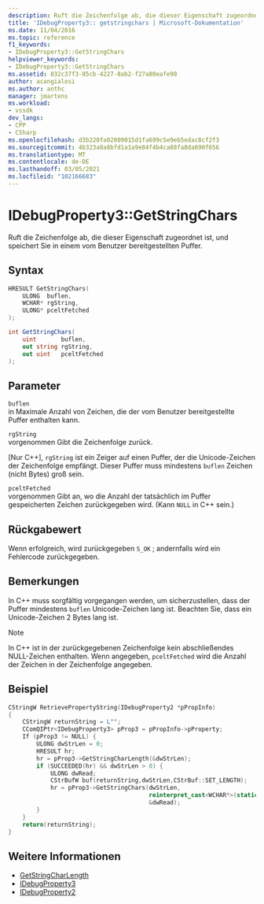 ```yaml
---
description: Ruft die Zeichenfolge ab, die dieser Eigenschaft zugeordnet ist, und speichert Sie in einem vom Benutzer bereitgestellten Puffer.
title: 'IDebugProperty3:: getstringchars | Microsoft-Dokumentation'
ms.date: 11/04/2016
ms.topic: reference
f1_keywords:
- IDebugProperty3::GetStringChars
helpviewer_keywords:
- IDebugProperty3::GetStringChars
ms.assetid: 832c37f3-85cb-4227-8ab2-f27a80eafe90
author: acangialosi
ms.author: anthc
manager: jmartens
ms.workload:
- vssdk
dev_langs:
- CPP
- CSharp
ms.openlocfilehash: d3b220fa02809015d1fa699c5e9eb5edac8cf2f3
ms.sourcegitcommit: 4b323a8a8bfd1a1a9e84f4b4ca88fa8da690f656
ms.translationtype: MT
ms.contentlocale: de-DE
ms.lasthandoff: 03/05/2021
ms.locfileid: "102166683"
---
```

# <a name="idebugproperty3getstringchars"></a>IDebugProperty3::GetStringChars
Ruft die Zeichenfolge ab, die dieser Eigenschaft zugeordnet ist, und speichert Sie in einem vom Benutzer bereitgestellten Puffer.

## <a name="syntax"></a>Syntax

```cpp
HRESULT GetStringChars(
    ULONG  buflen,
    WCHAR* rgString,
    ULONG* pceltFetched
);
```

```csharp
int GetStringChars(
    uint       buflen,
    out string rgString,
    out uint   pceltFetched
);
```

## <a name="parameters"></a>Parameter
`buflen`\
in Maximale Anzahl von Zeichen, die der vom Benutzer bereitgestellte Puffer enthalten kann.

`rgString`\
vorgenommen Gibt die Zeichenfolge zurück.

 [Nur C++], `rgString` ist ein Zeiger auf einen Puffer, der die Unicode-Zeichen der Zeichenfolge empfängt. Dieser Puffer muss mindestens `buflen` Zeichen (nicht Bytes) groß sein.

`pceltFetched`\
vorgenommen Gibt an, wo die Anzahl der tatsächlich im Puffer gespeicherten Zeichen zurückgegeben wird. (Kann `NULL` in C++ sein.)

## <a name="return-value"></a>Rückgabewert
Wenn erfolgreich, wird zurückgegeben `S_OK` ; andernfalls wird ein Fehlercode zurückgegeben.

## <a name="remarks"></a>Bemerkungen
In C++ muss sorgfältig vorgegangen werden, um sicherzustellen, dass der Puffer mindestens `buflen` Unicode-Zeichen lang ist. Beachten Sie, dass ein Unicode-Zeichen 2 Bytes lang ist.

> [!NOTE]
> In C++ ist in der zurückgegebenen Zeichenfolge kein abschließendes NULL-Zeichen enthalten. Wenn angegeben, `pceltFetched` wird die Anzahl der Zeichen in der Zeichenfolge angegeben.

## <a name="example"></a>Beispiel

```cpp
CStringW RetrievePropertyString(IDebugProperty2 *pPropInfo)
{
    CStringW returnString = L"";
    CComQIPtr<IDebugProperty3> pProp3 = pPropInfo->pProperty;
    If (pProp3 != NULL) {
        ULONG dwStrLen = 0;
        HRESULT hr;
        hr = pProp3->GetStringCharLength(&dwStrLen);
        if (SUCCEEDED(hr) && dwStrLen > 0) {
            ULONG dwRead;
            CStrBufW buf(returnString,dwStrLen,CStrBuf::SET_LENGTH);
            hr = pProp3->GetStringChars(dwStrLen,
                                        reinterpret_cast<WCHAR*>(static_cast<CStringW::PXSTR>(buf)),
                                        &dwRead);
        }
    }
    return(returnString);
}
```

## <a name="see-also"></a>Weitere Informationen
- [GetStringCharLength](../../../extensibility/debugger/reference/idebugproperty3-getstringcharlength.md)
- [IDebugProperty3](../../../extensibility/debugger/reference/idebugproperty3.md)
- [IDebugProperty2](../../../extensibility/debugger/reference/idebugproperty2.md)
